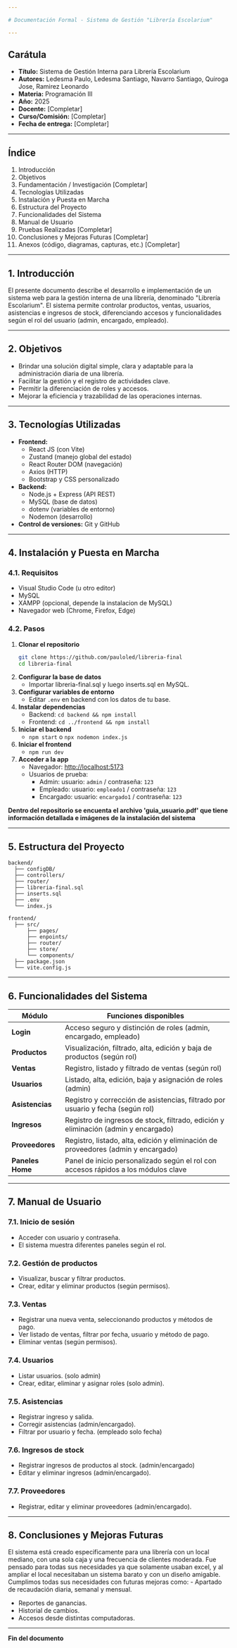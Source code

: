 ```yaml
---

# Documentación Formal - Sistema de Gestión "Librería Escolarium"

---
```


## Carátula

- **Título:** Sistema de Gestión Interna para Librería Escolarium
- **Autores:** Ledesma Paulo, Ledesma Santiago, Navarro Santiago, Quiroga Jose, Ramirez Leonardo
- **Materia:** Programación III
- **Año:** 2025
- **Docente:** [Completar]
- **Curso/Comisión:** [Completar]
- **Fecha de entrega:** [Completar]

---

## Índice

1. Introducción
2. Objetivos
3. Fundamentación / Investigación [Completar]
4. Tecnologías Utilizadas
5. Instalación y Puesta en Marcha
6. Estructura del Proyecto
7. Funcionalidades del Sistema
8. Manual de Usuario
9. Pruebas Realizadas [Completar]
10. Conclusiones y Mejoras Futuras [Completar]
11. Anexos (código, diagramas, capturas, etc.) [Completar]

---

## 1. Introducción

El presente documento describe el desarrollo e implementación de un sistema web para la gestión interna de una librería, denominado "Librería Escolarium". El sistema permite controlar productos, ventas, usuarios, asistencias e ingresos de stock, diferenciando accesos y funcionalidades según el rol del usuario (admin, encargado, empleado).

---

## 2. Objetivos

- Brindar una solución digital simple, clara y adaptable para la administración diaria de una librería.
- Facilitar la gestión y el registro de actividades clave.
- Permitir la diferenciación de roles y accesos.
- Mejorar la eficiencia y trazabilidad de las operaciones internas.

---

## 3. Tecnologías Utilizadas

- **Frontend:**
  - React JS (con Vite)
  - Zustand (manejo global del estado)
  - React Router DOM (navegación)
  - Axios (HTTP)
  - Bootstrap y CSS personalizado
- **Backend:**
  - Node.js + Express (API REST)
  - MySQL (base de datos)
  - dotenv (variables de entorno)
  - Nodemon (desarrollo)
- **Control de versiones:** Git y GitHub

---

## 4. Instalación y Puesta en Marcha

### 4.1. Requisitos

- Visual Studio Code (u otro editor)
- MySQL
- XAMPP (opcional, depende la instalacion de MySQL)
- Navegador web (Chrome, Firefox, Edge)

### 4.2. Pasos

1. **Clonar el repositorio**
    ```bash
    git clone https://github.com/pauloled/libreria-final
    cd libreria-final
    ```
2. **Configurar la base de datos**
    - Importar libreria-final.sql y luego inserts.sql en MySQL.
3. **Configurar variables de entorno**
    - Editar `.env` en backend con los datos de tu base.
4. **Instalar dependencias**
    - Backend: `cd backend && npm install`
    - Frontend: `cd ../frontend && npm install`
5. **Iniciar el backend**
    - `npm start` o `npx nodemon index.js`
6. **Iniciar el frontend**
    - `npm run dev`
7. **Acceder a la app**
    - Navegador: [http://localhost:5173](http://localhost:5173)
    - Usuarios de prueba:
      - Admin: usuario: `admin` / contraseña: `123`
      - Empleado: usuario: `empleado1` / contraseña: `123`
      - Encargado: usuario: `encargado1` / contraseña: `123`

**Dentro del repositorio se encuenta el archivo 'guia_usuario.pdf' que tiene información detallada e imágenes de la instalación del sistema**

---

## 5. Estructura del Proyecto

```
backend/
  ├── configDB/
  ├── controllers/
  ├── router/
  ├── libreria-final.sql
  ├── inserts.sql
  ├── .env
  └── index.js

frontend/
  ├── src/
      ├── pages/
      ├── enpoints/
      ├── router/
      ├── store/
      └── components/
  ├── package.json
  └── vite.config.js
```

---

## 6. Funcionalidades del Sistema

| Módulo         | Funciones disponibles                                                                |
|----------------|--------------------------------------------------------------------------------------|
| **Login**      | Acceso seguro y distinción de roles (admin, encargado, empleado)                     |
| **Productos**  | Visualización, filtrado, alta, edición y baja de productos (según rol)               |
| **Ventas**     | Registro, listado y filtrado de ventas  (según rol)                                  |
| **Usuarios**   | Listado, alta, edición, baja y asignación de roles (admin)                           |
| **Asistencias** | Registro y corrección de asistencias, filtrado por usuario y fecha (según rol)      |
| **Ingresos**   | Registro de ingresos de stock, filtrado, edición y eliminación (admin y encargado)   |
| **Proveedores** | Registro, listado, alta, edición y eliminación de proveedores (admin y encargado)   |
| **Paneles Home** | Panel de inicio personalizado según el rol con accesos rápidos a los módulos clave |

---

## 7. Manual de Usuario

### 7.1. Inicio de sesión

- Acceder con usuario y contraseña.
- El sistema muestra diferentes paneles según el rol.

### 7.2. Gestión de productos

- Visualizar, buscar y filtrar productos.
- Crear, editar y eliminar productos (según permisos).

### 7.3. Ventas

- Registrar una nueva venta, seleccionando productos y métodos de pago.
- Ver listado de ventas, filtrar por fecha, usuario y método de pago.
- Eliminar ventas (según permisos).

### 7.4. Usuarios

- Listar usuarios. (solo admin)
- Crear, editar, eliminar y asignar roles (solo admin).

### 7.5. Asistencias

- Registrar ingreso y salida.
- Corregir asistencias (admin/encargado).
- Filtrar por usuario y fecha. (empleado solo fecha)

### 7.6. Ingresos de stock

- Registrar ingresos de productos al stock. (admin/encargado)
- Editar y eliminar ingresos (admin/encargado).

### 7.7. Proveedores

- Registrar, editar y eliminar proveedores (admin/encargado).

---

## 8. Conclusiones y Mejoras Futuras

El sistema está creado especificamente para una librería con un local mediano, con una sola caja y una frecuencia de clientes moderada. Fue pensado para todas sus necesidades ya que solamente usaban excel, y al ampliar el local necesitaban un sistema barato y con un diseño amigable. Cumplimos todas sus necesidades con futuras mejoras como:  - Apartado de recaudación diaria, semanal y mensual.
- Reportes de ganancias.
- Historial de cambios.
- Accesos desde distintas computadoras.

---

**Fin del documento**
